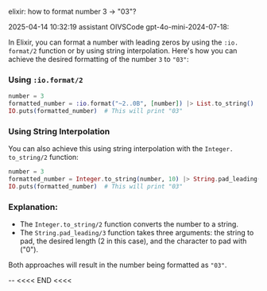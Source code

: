 elixir:
how to format number 3 -> "03"?




2025-04-14 10:32:19 assistant OIVSCode gpt-4o-mini-2024-07-18:

In Elixir, you can format a number with leading zeros by using the `:io.
format/2` function or by using string interpolation. Here's how you can achieve
the desired formatting of the number `3` to `"03"`:

### Using `:io.format/2`

```elixir
number = 3
formatted_number = :io.format("~2..0B", [number]) |> List.to_string()
IO.puts(formatted_number)  # This will print "03"
```

### Using String Interpolation

You can also achieve this using string interpolation with the `Integer.
to_string/2` function:

```elixir
number = 3
formatted_number = Integer.to_string(number, 10) |> String.pad_leading(2, "0")
IO.puts(formatted_number)  # This will print "03"
```

### Explanation:
- The `Integer.to_string/2` function converts the number to a string.
- The `String.pad_leading/3` function takes three arguments: the string to pad,
the desired length (2 in this case), and the character to pad with ("0").

Both approaches will result in the number being formatted as `"03"`.

-- <<<< END <<<<
